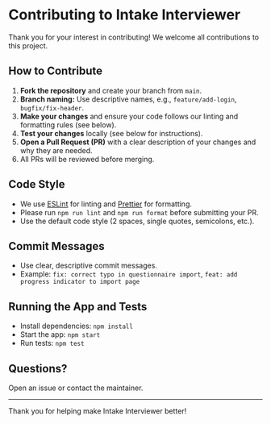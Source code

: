 # Contributing to Intake Interviewer

Thank you for your interest in contributing! We welcome all contributions to this project.

## How to Contribute

1. **Fork the repository** and create your branch from `main`.
2. **Branch naming:** Use descriptive names, e.g., `feature/add-login`, `bugfix/fix-header`.
3. **Make your changes** and ensure your code follows our linting and formatting rules (see below).
4. **Test your changes** locally (see below for instructions).
5. **Open a Pull Request (PR)** with a clear description of your changes and why they are needed.
6. All PRs will be reviewed before merging.

## Code Style
- We use [ESLint](https://eslint.org/) for linting and [Prettier](https://prettier.io/) for formatting.
- Please run `npm run lint` and `npm run format` before submitting your PR.
- Use the default code style (2 spaces, single quotes, semicolons, etc.).

## Commit Messages
- Use clear, descriptive commit messages.
- Example: `fix: correct typo in questionnaire import`, `feat: add progress indicator to import page`

## Running the App and Tests
- Install dependencies: `npm install`
- Start the app: `npm start`
- Run tests: `npm test`

## Questions?
Open an issue or contact the maintainer.

---
Thank you for helping make Intake Interviewer better! 